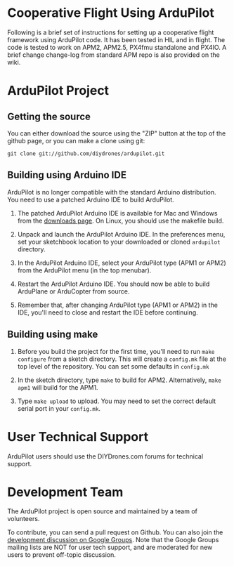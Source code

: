 # Cooperative Flight Using ArduPilot
Following is a brief set of instructions for setting up a cooperative flight framework using ArduPilot code. It has been 
tested in HIL and in flight. The code is tested to work on APM2, APM2.5, PX4fmu standalone and PX4IO. A brief change 
change-log from standard APM repo is also provided on the wiki. 

# ArduPilot Project

## Getting the source

You can either download the source using the "ZIP" button at the top of the
github page, or you can make a clone using git:

```
git clone git://github.com/diydrones/ardupilot.git
```

## Building using Arduino IDE

ArduPilot is no longer compatible with the standard Arduino distribution.
You need to use a patched Arduino IDE to build ArduPilot.

1. The patched ArduPilot Arduino IDE is available for Mac and Windows from
   the [downloads page][1]. On Linux, you should use the makefile build.

2. Unpack and launch the ArduPilot Arduino IDE. In the preferences menu, set
   your sketchbook location to your downloaded or cloned `ardupilot` directory.

3. In the ArduPilot Arduino IDE, select your ArduPilot type (APM1 or APM2) from
   the ArduPilot menu (in the top menubar).

4. Restart the ArduPilot Arduino IDE. You should now be able to build ArduPlane
   or ArduCopter from source.

5. Remember that, after changing ArduPilot type (APM1 or APM2) in the IDE,
   you'll need to close and restart the IDE before continuing.

[1]: http://code.google.com/p/ardupilot-mega/downloads/list


## Building using make 

 1. Before you build the project for the first time, you'll need to run
    `make configure` from a  sketch directory. This will create a `config.mk`
    file at the top level of the repository. You can set some defaults in
    `config.mk`

 2. In the sketch directory, type `make` to build for APM2. Alternatively,
    `make apm1` will build for the APM1.

 3. Type `make upload` to upload. You may need to set the correct default
    serial port in your `config.mk`.

# User Technical Support

ArduPilot users should use the DIYDrones.com forums for technical support.

# Development Team

The ArduPilot project is open source and maintained by a team of volunteers.

To contribute, you can send a pull request on Github. You can also join the
[development discussion on Google Groups][2]. Note that the Google Groups
mailing lists are NOT for user tech support, and are moderated for new users to
prevent off-topic discussion.

[2]: https://groups.google.com/forum/?fromgroups#!forum/drones-discuss








